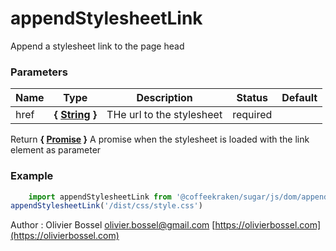 # appendStylesheetLink

Append a stylesheet link to the page head


### Parameters
Name  |  Type  |  Description  |  Status  |  Default
------------  |  ------------  |  ------------  |  ------------  |  ------------
href  |  **{ [String](https://developer.mozilla.org/fr/docs/Web/JavaScript/Reference/Objets_globaux/String) }**  |  THe url to the stylesheet  |  required  |

Return **{ [Promise](https://developer.mozilla.org/fr/docs/Web/JavaScript/Reference/Objets_globaux/Promise) }** A promise when the stylesheet is loaded with the link element as parameter

### Example
```js
	import appendStylesheetLink from '@coffeekraken/sugar/js/dom/appendStylesheetLink'
appendStylesheetLink('/dist/css/style.css')
```
Author : Olivier Bossel [olivier.bossel@gmail.com](mailto:olivier.bossel@gmail.com) [https://olivierbossel.com](https://olivierbossel.com)